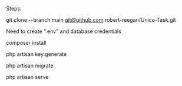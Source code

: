 Steps:

git clone --branch main git@github.com:robert-reegan/Unico-Task.git

Need to create ".env" and database credentials

composer install

php artisan key:generate

php artisan migrate

php artisan serve